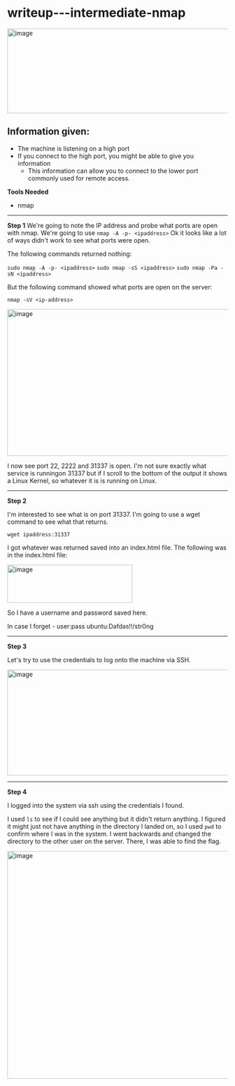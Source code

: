 # writeup---intermediate-nmap
<img width="726" height="194" alt="image" src="https://github.com/user-attachments/assets/e5d55a7c-b460-4af4-9713-25f09383771c" />


## Information given:
- The machine is listening on a high port
- If you connect to the high port, you might be able to give you information
  -  This information can allow you to connect to the lower port commonly used for remote access.

**Tools Needed**
- nmap

<hr />

**Step 1**
We're going to note the IP address and probe what ports are open with nmap. We're going to use `nmap -A -p- <ipaddress>`
Ok it looks like a lot of ways didn't work to see what ports were open. 

The following commands returned nothing:

`sudo nmap -A -p- <ipaddress>`
`sudo nmap -sS <ipaddress>`
`sudo nmap -Pa -sN <ipaddress>`

But the following command showed what ports are open on the server:

`nmap -sV <ip-address>`

<img width="1253" height="336" alt="image" src="https://github.com/user-attachments/assets/bf42389b-4c47-4584-9e99-14622bb17f68" />

I now see port 22, 2222 and 31337 is open. I'm not sure exactly what service is runningon 31337 but if I scroll to the bottom of the output it shows a Linux Kernel, so whatever it is is running on Linux. 

<hr />

**Step 2**

I'm interested to see what is on port 31337. I'm going to use a wget command to see what that returns. 

`wget ipaddress:31337`

I got whatever was returned saved into an index.html file. The following was in the index.html file:

<img width="286" height="87" alt="image" src="https://github.com/user-attachments/assets/41cd9b93-f0d2-40ff-9995-86541edc892a" />

So I have a username and password saved here. 

In case I forget - user:pass
ubuntu:Dafdas!!/str0ng

<hr />

**Step 3**

Let's try to use the credentials to log onto the machine via SSH. 


<img width="682" height="242" alt="image" src="https://github.com/user-attachments/assets/e75884e4-b97e-4dee-a0f9-0ed29a232ae2" />


<hr /> 

**Step 4**

I logged into the system via ssh using the credentials I found. 

I used `ls` to see if I could see anything but it didn't return anything. I figured it might just not have anything in the directory I landed on, so I used `pwd` to confirm where I was in the system. I went backwards and changed the directory to the other user on the server. There, I was able to find the flag. 


<img width="687" height="521" alt="image" src="https://github.com/user-attachments/assets/9329574e-3bbe-4651-8ab6-3570a160b382" />














